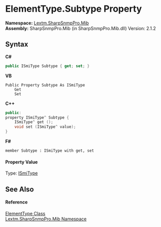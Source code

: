 # ElementType.Subtype Property 
 

**Namespace:**&nbsp;<a href="N_Lextm_SharpSnmpPro_Mib">Lextm.SharpSnmpPro.Mib</a><br />**Assembly:**&nbsp;SharpSnmpPro.Mib (in SharpSnmpPro.Mib.dll) Version: 2.1.2

## Syntax

**C#**<br />
``` C#
public ISmiType Subtype { get; set; }
```

**VB**<br />
``` VB
Public Property Subtype As ISmiType
	Get
	Set
```

**C++**<br />
``` C++
public:
property ISmiType^ Subtype {
	ISmiType^ get ();
	void set (ISmiType^ value);
}
```

**F#**<br />
``` F#
member Subtype : ISmiType with get, set

```


#### Property Value
Type: <a href="T_Lextm_SharpSnmpPro_Mib_ISmiType">ISmiType</a>

## See Also


#### Reference
<a href="T_Lextm_SharpSnmpPro_Mib_ElementType">ElementType Class</a><br /><a href="N_Lextm_SharpSnmpPro_Mib">Lextm.SharpSnmpPro.Mib Namespace</a><br />